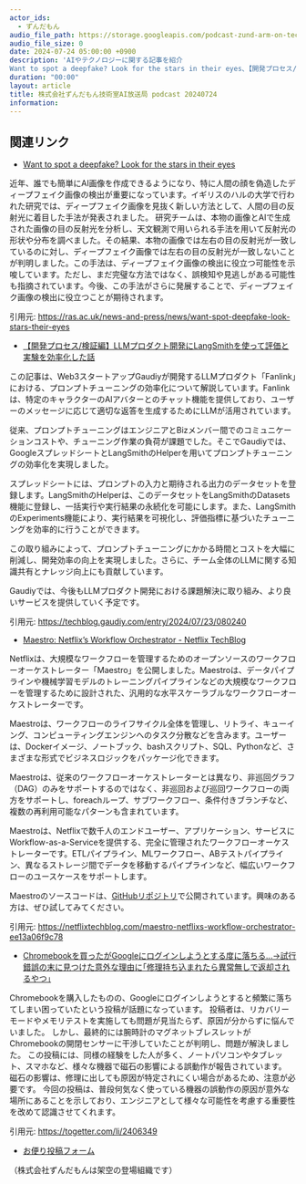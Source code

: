```yaml
---
actor_ids:
  - ずんだもん
audio_file_path: https://storage.googleapis.com/podcast-zund-arm-on-tech/audio/株式会社ずんだもん技術室AI放送局_podcast_20240724.mp3
audio_file_size: 0
date: 2024-07-24 05:00:00 +0900
description: 'AIやテクノロジーに関する記事を紹介  
Want to spot a deepfake? Look for the stars in their eyes、【開発プロセス/検証編】LLMプロダクト開発にLangSmithを使って評価と実験を効率化した話、Maestro: Netflix’s Workflow Orchestrator - Netflix TechBlog、Chromebookを買ったがGoogleにログインしようとする度に落ちる...→試行錯誤の末に見つけた意外な理由に｢修理持ち込まれたら異常無しで返却されるやつ｣'
duration: "00:00"
layout: article
title: 株式会社ずんだもん技術室AI放送局 podcast 20240724
information: 
---
```


## 関連リンク


- [Want to spot a deepfake? Look for the stars in their eyes](https://ras.ac.uk/news-and-press/news/want-spot-deepfake-look-stars-their-eyes)  


近年、誰でも簡単にAI画像を作成できるようになり、特に人間の顔を偽造したディープフェイク画像の検出が重要になっています。イギリスのハルの大学で行われた研究では、ディープフェイク画像を見抜く新しい方法として、人間の目の反射光に着目した手法が発表されました。
研究チームは、本物の画像とAIで生成された画像の目の反射光を分析し、天文観測で用いられる手法を用いて反射光の形状や分布を調べました。その結果、本物の画像では左右の目の反射光が一致しているのに対し、ディープフェイク画像では左右の目の反射光が一致しないことが判明しました。この手法は、ディープフェイク画像の検出に役立つ可能性を示唆しています。ただし、まだ完璧な方法ではなく、誤検知や見逃しがある可能性も指摘されています。今後、この手法がさらに発展することで、ディープフェイク画像の検出に役立つことが期待されます。 


引用元: https://ras.ac.uk/news-and-press/news/want-spot-deepfake-look-stars-their-eyes


- [【開発プロセス/検証編】LLMプロダクト開発にLangSmithを使って評価と実験を効率化した話](https://techblog.gaudiy.com/entry/2024/07/23/080240)  

 
この記事は、Web3スタートアップGaudiyが開発するLLMプロダクト「Fanlink」における、プロンプトチューニングの効率化について解説しています。Fanlinkは、特定のキャラクターのAIアバターとのチャット機能を提供しており、ユーザーのメッセージに応じて適切な返答を生成するためにLLMが活用されています。

従来、プロンプトチューニングはエンジニアとBizメンバー間でのコミュニケーションコストや、チューニング作業の負荷が課題でした。そこでGaudiyでは、GoogleスプレッドシートとLangSmithのHelperを用いてプロンプトチューニングの効率化を実現しました。

スプレッドシートには、プロンプトの入力と期待される出力のデータセットを登録します。LangSmithのHelperは、このデータセットをLangSmithのDatasets機能に登録し、一括実行や実行結果の永続化を可能にします。また、LangSmithのExperiments機能により、実行結果を可視化し、評価指標に基づいたチューニングを効率的に行うことができます。

この取り組みによって、プロンプトチューニングにかかる時間とコストを大幅に削減し、開発効率の向上を実現しました。さらに、チーム全体のLLMに関する知識共有とナレッジ向上にも貢献しています。

Gaudiyでは、今後もLLMプロダクト開発における課題解決に取り組み、より良いサービスを提供していく予定です。

引用元: https://techblog.gaudiy.com/entry/2024/07/23/080240


- [Maestro: Netflix’s Workflow Orchestrator - Netflix TechBlog](https://netflixtechblog.com/maestro-netflixs-workflow-orchestrator-ee13a06f9c78)  


Netflixは、大規模なワークフローを管理するためのオープンソースのワークフローオーケストレーター「Maestro」を公開しました。Maestroは、データパイプラインや機械学習モデルのトレーニングパイプラインなどの大規模なワークフローを管理するために設計された、汎用的な水平スケーラブルなワークフローオーケストレーターです。

Maestroは、ワークフローのライフサイクル全体を管理し、リトライ、キューイング、コンピューティングエンジンへのタスク分散などを含みます。ユーザーは、Dockerイメージ、ノートブック、bashスクリプト、SQL、Pythonなど、さまざまな形式でビジネスロジックをパッケージ化できます。

Maestroは、従来のワークフローオーケストレーターとは異なり、非巡回グラフ（DAG）のみをサポートするのではなく、非巡回および巡回ワークフローの両方をサポートし、foreachループ、サブワークフロー、条件付きブランチなど、複数の再利用可能なパターンも含まれています。

Maestroは、Netflixで数千人のエンドユーザー、アプリケーション、サービスにWorkflow-as-a-Serviceを提供する、完全に管理されたワークフローオーケストレーターです。ETLパイプライン、MLワークフロー、ABテストパイプライン、異なるストレージ間でデータを移動するパイプラインなど、幅広いワークフローのユースケースをサポートします。

Maestroのソースコードは、[GitHubリポジトリ](https://github.com/Netflix/maestro)で公開されています。興味のある方は、ぜひ試してみてください。

引用元: https://netflixtechblog.com/maestro-netflixs-workflow-orchestrator-ee13a06f9c78


- [Chromebookを買ったがGoogleにログインしようとする度に落ちる...→試行錯誤の末に見つけた意外な理由に｢修理持ち込まれたら異常無しで返却されるやつ｣](https://togetter.com/li/2406349)  

 
Chromebookを購入したものの、Googleにログインしようとすると頻繁に落ちてしまい困っていたという投稿が話題になっています。 
投稿者は、リカバリーモードやメモリテストを実施しても問題が見当たらず、原因が分からずに悩んでいました。 
しかし、最終的には腕時計のマグネットブレスレットがChromebookの開閉センサーに干渉していたことが判明し、問題が解決しました。 
この投稿には、同様の経験をした人が多く、ノートパソコンやタブレット、スマホなど、様々な機器で磁石の影響による誤動作が報告されています。 
磁石の影響は、修理に出しても原因が特定されにくい場合があるため、注意が必要です。 
今回の投稿は、普段何気なく使っている機器の誤動作の原因が意外な場所にあることを示しており、エンジニアとして様々な可能性を考慮する重要性を改めて認識させてくれます。 


引用元: https://togetter.com/li/2406349



- [お便り投稿フォーム](https://forms.gle/ffg4JTfqdiqK62qf9)

（株式会社ずんだもんは架空の登場組織です）
